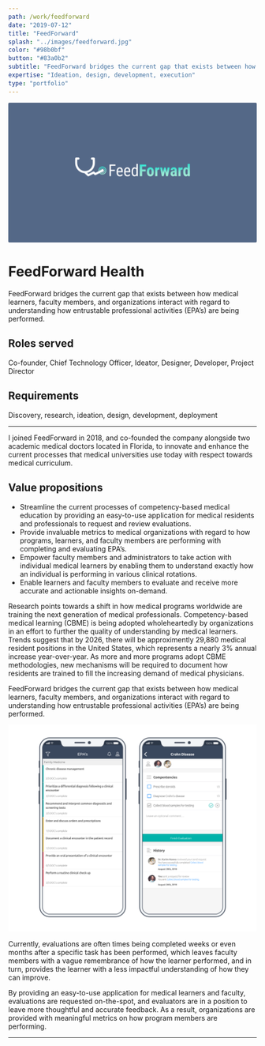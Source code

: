 ```yaml
---
path: /work/feedforward
date: "2019-07-12"
title: "FeedForward"
splash: "../images/feedforward.jpg"
color: "#98b0bf"
button: "#83a0b2"
subtitle: "FeedForward bridges the current gap that exists between how medical learners, faculty members, and organizations interact with regard to understanding how entrustable professional activities (EPA’s) are being performed."
expertise: "Ideation, design, development, execution"
type: "portfolio"
---
```


<img alt="FeedForward" src="../images/feedforward-splash.png">

# FeedForward Health

FeedForward bridges the current gap that exists between how medical learners, faculty members, and organizations interact with regard to understanding how entrustable professional activities (EPA’s) are being performed.

## Roles served

Co-founder, Chief Technology Officer, Ideator, Designer, Developer, Project Director

## Requirements

Discovery, research, ideation, design, development, deployment

---

I joined FeedForward in 2018, and co-founded the company alongside two academic medical doctors located in Florida, to innovate and enhance the current processes that medical universities use today with respect towards medical curriculum.

## Value propositions

- Streamline the current processes of competency-based medical education by providing an easy-to-use application for medical residents and professionals to request and review evaluations.
- Provide invaluable metrics to medical organizations with regard to how programs, learners, and faculty members are performing with completing and evaluating EPA’s.
- Empower faculty members and administrators to take action with individual medical learners by enabling them to understand exactly how an individual is performing in various clinical rotations.
- Enable learners and faculty members to evaluate and receive more accurate and actionable insights on-demand.

Research points towards a shift in how medical programs worldwide are training the next generation of medical professionals. Competency-based medical learning (CBME) is being adopted wholeheartedly by organizations in an effort to further the quality of understanding by medical learners. Trends suggest that by 2026, there will be approximently 29,880 medical resident positions in the United States, which represents a nearly 3% annual increase year-over-year. As more and more programs adopt CBME methodologies, new mechanisms will be required to document how residents are trained to fill the increasing demand of medical physicians.

FeedForward bridges the current gap that exists between how medical learners, faculty members, and organizations interact with regard to understanding how entrustable professional activities (EPA’s) are being performed.

<img alt="FeedForward" src="../images/feedforward_sample.png">

Currently, evaluations are often times being completed weeks or even months after a specific task has been performed, which leaves faculty members with a vague remembrance of how the learner performed, and in turn, provides the learner with a less impactful understanding of how they can improve.

By providing an easy-to-use application for medical learners and faculty, evaluations are requested on-the-spot, and evaluators are in a position to leave more thoughtful and accurate feedback. As a result, organizations are provided with meaningful metrics on how program members are performing.

---
